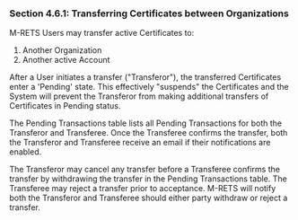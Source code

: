 ### Section 4.6.1: Transferring Certificates between Organizations

M-RETS Users may transfer active Certificates to:

<ol>
  <li>Another Organization</li>
  <li>Another active Account</li>
  </ol>

After a User initiates a transfer ("Transferor"), the transferred Certificates enter a 'Pending' state. This effectively "suspends" the Certificates and the System will prevent the Transferor from making additional transfers of Certificates in Pending status.

The Pending Transactions table lists all Pending Transactions for both the Transferor and Transferee. Once the Transferee confirms the transfer, both the Transferor and Transferee receive an email if their notifications are enabled.

The Transferor may cancel any transfer before a Transferee confirms the transfer by withdrawing the transfer in the Pending Transactions table. The Transferee may reject a transfer prior to acceptance. M-RETS will notify both the Transferor and Transferee should either party withdraw or reject a transfer.
